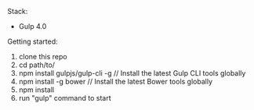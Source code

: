 Stack:
 - Gulp 4.0
 
Getting started:

1. clone this repo
2. cd path/to/
3. npm install gulpjs/gulp-cli -g  // Install the latest Gulp CLI tools globally
4. npm install -g bower  // Install the latest Bower tools globally
5. npm install
6. run "gulp" command to start
